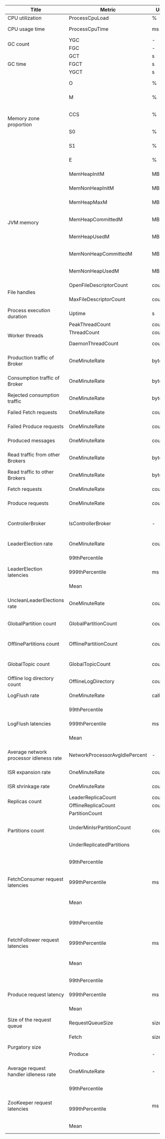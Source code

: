 <table>
<thead>
<tr>
<th>Title</th>
<th>Metric</th>
<th>Unit</th>
<th>Description</th>
</tr>
</thead>
<tbody><tr>
<td>CPU utilization</td>
<td>ProcessCpuLoad</td>
<td>%</td>
<td>Process CPU utilization</td>
</tr>
<tr>
<td>CPU usage time</td>
<td>ProcessCpuTime</td>
<td>ms</td>
<td>Cumulative CPU usage time</td>
</tr>
<tr>
<td rowspan=2>GC count</td>
<td>YGC</td>
<td>-</td>
<td>Young GC count</td>
</tr>
<tr>
<td>FGC</td>
<td>-</td>
<td>Full GC count</td>
</tr>
<tr>
<td rowspan=3>GC time</td>
<td>GCT</td>
<td>s</td>
<td>Garbage collection time</td>
</tr>
<tr>
<td>FGCT</td>
<td>s</td>
<td>Full GC time</td>
</tr>
<tr>
<td>YGCT</td>
<td>s</td>
<td>Young GC time</td>
</tr>
<tr>
<td rowspan=6>Memory zone proportion</td>
<td>O</td>
<td>%</td>
<td>Percentage of used Old memory</td>
</tr>
<tr>
<td>M</td>
<td>%</td>
<td>Percentage of used Metaspace memory</td>
</tr>
<tr>
<td>CCS</td>
<td>%</td>
<td>Percentage of used compressed class space memory</td>
</tr>
<tr>
<td>S0</td>
<td>%</td>
<td>Percentage of used Survivor 0 memory</td>
</tr>
<tr>
<td>S1</td>
<td>%</td>
<td>Percentage of used Survivor 1 memory</td>
</tr>
<tr>
<td>E</td>
<td>%</td>
<td>Percentage of used Eden memory</td>
</tr>
<tr>
<td rowspan=7>JVM memory</td>
<td>MemHeapInitM</td>
<td>MB</td>
<td>Size of initial JVM HeapMemory</td>
</tr>
<tr>
<td>MemNonHeapInitM</td>
<td>MB</td>
<td>Size of initial JVM NonHeapMemory</td>
</tr>
<tr>
<td>MemHeapMaxM</td>
<td>MB</td>
<td>Size of HeapMemory configured by JVM</td>
</tr>
<tr>
<td>MemHeapCommittedM</td>
<td>MB</td>
<td>Size of HeapMemory currently committed by JVM</td>
</tr>
<tr>
<td>MemHeapUsedM</td>
<td>MB</td>
<td>Size of HeapMemory currently used by JVM</td>
</tr>
<tr>
<td>MemNonHeapCommittedM</td>
<td>MB</td>
<td>Size of NonHeapMemory currently committed by JVM</td>
</tr>
<tr>
<td>MemNonHeapUsedM</td>
<td>MB</td>
<td>Size of NonHeapMemory currently used by JVM</td>
</tr>
<tr>
<td rowspan=2>File handles</td>
<td>OpenFileDescriptorCount</td>
<td>count/s</td>
<td>Number of opened file descriptors</td>
</tr>
<tr>
<td>MaxFileDescriptorCount</td>
<td>count/s</td>
<td>Maximum number of file descriptors</td>
</tr>
<tr>
<td>Process execution duration</td>
<td>Uptime</td>
<td>s</td>
<td>Process execution duration</td>
</tr>
<tr>
<td rowspan=3>Worker threads</td>
<td>PeakThreadCount</td>
<td>count/s</td>
<td>Peak number of threads</td>
</tr>
<tr>
<td>ThreadCount</td>
<td>count/s</td>
<td>Total number of threads</td>
</tr>
<tr>
<td>DaemonThreadCount</td>
<td>count/s</td>
<td>Number of Daemon threads</td>
</tr>
<tr>
<td>Production traffic of Broker</td>
<td>OneMinuteRate</td>
<td>bytes/s</td>
<td>Rate of message production by the Broker per minute</td>
</tr>
<tr>
<td>Consumption traffic of Broker</td>
<td>OneMinuteRate</td>
<td>bytes/s</td>
<td>Rate of message consumption by the Broker per minute</td>
</tr>
<tr>
<td>Rejected consumption traffic</td>
<td>OneMinuteRate</td>
<td>bytes/s</td>
<td>Rate of Topic request rejection per minute</td>
</tr>
<tr>
<td>Failed Fetch requests</td>
<td>OneMinuteRate</td>
<td>count/s</td>
<td>Rate of Fetch request failures per minute</td>
</tr>
<tr>
<td>Failed Produce requests</td>
<td>OneMinuteRate</td>
<td>count/s</td>
<td>Rate of Produce request failures per minute</td>
</tr>
<tr>
<td>Produced messages</td>
<td>OneMinuteRate</td>
<td>count/s</td>
<td>Rate of message production per minute</td>
</tr>
<tr>
<td>Read traffic from other Brokers</td>
<td>OneMinuteRate</td>
<td>bytes/s</td>
<td>Amount of traffic read from other Brokers per minute</td>
</tr>
<tr>
<td>Read traffic to other Brokers</td>
<td>OneMinuteRate</td>
<td>bytes/s</td>
<td>Amount of traffic read to other Brokers per minute</td>
</tr>
<tr>
<td>Fetch requests</td>
<td>OneMinuteRate</td>
<td>count/s</td>
<td>Rate of Fetch requests per minute</td>
</tr>
<tr>
<td>Produce requests</td>
<td>OneMinuteRate</td>
<td>count/s</td>
<td>Rate of Produce requests per minute</td>
</tr>
<tr>
<td>ControllerBroker</td>
<td>IsControllerBroker</td>
<td>-</td>
<td>The metric value is 1 on the Broker where Controller is located and is 0 on other Brokers.</td>
</tr>
<tr>
<td>LeaderElection rate</td>
<td>OneMinuteRate</td>
<td>count/s</td>
<td>Rate of LeaderElections per minute</td>
</tr>
<tr>
<td rowspan=3>LeaderElection latencies</td>
<td>99thPercentile</td>
<td rowspan=3>ms</td>
<td>The 99th percentile of LeaderElection latencies</td>
</tr>
<tr>
<td>999thPercentile</td>
<td>The 99.9th percentile of LeaderElection latencies</td>
</tr>
<tr>
<td>Mean</td>
<td>Mean value of LeaderElection latencies</td>
</tr>
<tr>
<td>UncleanLeaderElections rate</td>
<td>OneMinuteRate</td>
<td>count/s</td>
<td>Rate of UncleanLeaderElections per minute</td>
</tr>
<tr>
<td>GlobalPartition count</td>
<td>GlobalPartitionCount</td>
<td>count/s</td>
<td>Number of global partitions observed by the controller</td>
</tr>
<tr>
<td>OfflinePartitions count</td>
<td>OfflinePartitionCount</td>
<td>count/s</td>
<td>Number of offline partitions observed by the controller</td>
</tr>
<tr>
<td>GlobalTopic count</td>
<td>GlobalTopicCount</td>
<td>count/s</td>
<td>Number of global topics observed by the controller</td>
</tr>
<tr>
<td>Offline log directory count</td>
<td>OfflineLogDirectory</td>
<td>count/s</td>
<td>Number of offline log directories</td>
</tr>
<tr>
<td>LogFlush rate</td>
<td>OneMinuteRate</td>
<td>calls/s</td>
<td>Rate of message log flush per minute</td>
</tr>
<tr>
<td rowspan=3>LogFlush latencies</td>
<td>99thPercentile</td>
<td rowspan=3>ms</td>
<td>The 99th percentile of LogFlush latencies</td>
</tr>
<tr>
<td>999thPercentile</td>
<td>The 99.9th percentile of LogFlush latencies</td>
</tr>
<tr>
<td>Mean</td>
<td>Mean value of LogFlush latencies</td>
</tr>
<tr>
<td>Average network processor idleness rate</td>
<td>NetworkProcessorAvgIdlePercent</td>
<td>-</td>
<td>Average idleness rate of threads in a network thread pool</td>
</tr>
<tr>
<td>ISR expansion rate</td>
<td>OneMinuteRate</td>
<td>count/s</td>
<td>In-sync replica (ISR) expansion rate per minute</td>
</tr>
<tr>
<td>ISR shrinkage rate</td>
<td>OneMinuteRate</td>
<td>count/s</td>
<td>ISR shrinkage rate per minute</td>
</tr>
<tr>
<td rowspan=2>Replicas count</td>
<td>LeaderReplicaCount</td>
<td>count/s</td>
<td>Number of offline replicas</td>
</tr>
<tr>
<td>OfflineReplicaCount</td>
<td>count/s</td>
<td>Number of leader replicas</td>
</tr>
<tr>
<td rowspan=3>Partitions count</td>
<td>PartitionCount</td>
<td rowspan=3>count</td>
<td>Number of partitions</td>
</tr>
<tr>
<td>UnderMinIsrPartitionCount</td>
<td>Number of partitions under the minimum ISR count</td>
</tr>
<tr>
<td>UnderReplicatedPartitions</td>
<td>Number of UnderReplicatedPartitions</td>
</tr>
<tr>
<td rowspan=3>FetchConsumer request latencies</td>
<td>99thPercentile</td>
<td rowspan=3>ms</td>
<td>The 99.9th percentile of FetchConsumer request latencies</td>
</tr>
<tr>
<td>999thPercentile</td>
<td>The 99.9th percentile of FetchConsumer request latencies</td>
</tr>
<tr>
<td>Mean</td>
<td>Mean value of FetchConsumer request latencies</td>
</tr>
<tr>
<td rowspan=3>FetchFollower request latencies</td>
<td>99thPercentile</td>
<td rowspan=3>ms</td>
<td>The 99.9th percentile of FetchFollower request latencies</td>
</tr>
<tr>
<td>999thPercentile</td>
<td>The 99.9th percentile of FetchFollower request latencies</td>
</tr>
<tr>
<td>Mean</td>
<td>Mean value of FetchFollower request latencies</td>
</tr>
<tr>
<td rowspan=3>Produce request latency</td>
<td>99thPercentile</td>
<td rowspan=3>ms</td> 
<td>The 99.9th percentile of Produce request latencies</td>
</tr>
<tr>
<td>999thPercentile</td>
<td>The 99.9th percentile of Produce request latencies</td>
</tr>
<tr>
<td>Mean</td>
<td>Mean value of Produce request latencies</td>
</tr>
<tr>
<td>Size of the request queue</td>
<td>RequestQueueSize</td>
<td>size</td>
<td>Size of the request queue</td>
</tr>
<tr>
<td rowspan=2>Purgatory size</td>
<td>Fetch</td>
<td>size</td>
<td>Number of requests waiting in fetch purgatory</td>
</tr>
<tr>
<td>Produce</td>
<td>-</td>
<td>Number of requests waiting in producer purgatory</td>
</tr>
<tr>
<td>Average request handler idleness rate</td>
<td>OneMinuteRate</td>
<td>-</td>
<td>Idleness rate of request handlers per minute</td>
</tr>
<tr>
<td rowspan=3>ZooKeeper request latencies</td>
<td>99thPercentile</td>
<td rowspan=3>ms</td>
<td>The 99th percentile of ZooKeeper request latencies</td>
</tr>
<tr>
<td>999thPercentile</td>
<td>The 99.9th percentile of ZooKeeper request latencies</td>
</tr>
<tr>
<td>Mean</td>
<td>Mean value of ZooKeeper request latencies</td>
</tr>
</tbody></table>
